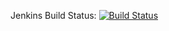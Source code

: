 Jenkins Build Status: [![Build Status](https://jenkins.badbones69.com/job/Crazy-Enchantments/badge/icon)](https://jenkins.badbones69.com/job/Crazy-Enchantments/)
